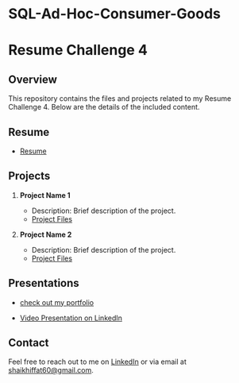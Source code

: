 # SQL-Ad-Hoc-Consumer-Goods


# Resume Challenge 4

## Overview
This repository contains the files and projects related to my Resume Challenge 4. Below are the details of the included content.

## Resume
- [Resume](Resume/Your_Resume_File.pdf)

## Projects
1. **Project Name 1**
   - Description: Brief description of the project.
   - [Project Files](Slide10.PNG)

2. **Project Name 2**
   - Description: Brief description of the project.
   - [Project Files](Slide11.PNG)

## Presentations

- [check out my portfolio](https://codebasics.io/portfolio/IFFAT-NAEEM-ALI-SHAIKH)

- [Video Presentation on LinkedIn](https://www.linkedin.com/feed/update/urn:li:activity:7227947632323624961/)

## Contact
Feel free to reach out to me on [LinkedIn](www.linkedin.com/in/iffat60) or via email at shaikhiffat60@gmail.com.

